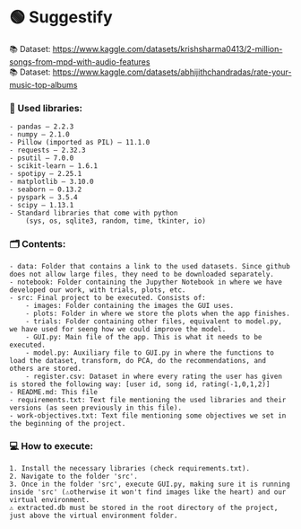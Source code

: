 
# 🟢 Suggestify

📚 Dataset: https://www.kaggle.com/datasets/krishsharma0413/2-million-songs-from-mpd-with-audio-features \
📚 Dataset: https://www.kaggle.com/datasets/abhijithchandradas/rate-your-music-top-albums

### 📕 Used libraries:
    - pandas – 2.2.3
    - numpy – 2.1.0
    - Pillow (imported as PIL) – 11.1.0
    - requests – 2.32.3
    - psutil – 7.0.0
    - scikit-learn – 1.6.1
    - spotipy – 2.25.1
    - matplotlib – 3.10.0
    - seaborn – 0.13.2
    - pyspark – 3.5.4
    - scipy – 1.13.1
    - Standard libraries that come with python
        (sys, os, sqlite3, random, time, tkinter, io)

### 🗂️ Contents:
    - data: Folder that contains a link to the used datasets. Since github does not allow large files, they need to be downloaded separately.
    - notebook: Folder containing the Jupyther Notebook in where we have developed our work, with trials, plots, etc.
    - src: Final project to be executed. Consists of:
        - images: Folder containing the images the GUI uses.
        - plots: Folder in where we store the plots when the app finishes.
        - trials: Folder containing other files, equivalent to model.py, we have used for seeng how we could improve the model.
        - GUI.py: Main file of the app. This is what it needs to be executed.
        - model.py: Auxiliary file to GUI.py in where the functions to load the dataset, transform, do PCA, do the recommendations, and others are stored.
        - register.csv: Dataset in where every rating the user has given is stored the following way: [user id, song id, rating(-1,0,1,2)]
    - README.md: This file
    - requirements.txt: Text file mentioning the used libraries and their versions (as seen previously in this file).
    - work-objectives.txt: Text file mentioning some objectives we set in the beginning of the project.

### 💻 How to execute:
    1. Install the necessary libraries (check requirements.txt).
    2. Navigate to the folder 'src'.
    3. Once in the folder 'src', execute GUI.py, making sure it is running inside 'src' (⚠️otherwise it won't find images like the heart) and our virtual environment.
    ⚠️ extracted.db must be stored in the root directory of the project, just above the virtual environment folder.
